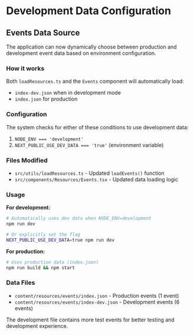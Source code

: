 # Development Data Configuration

## Events Data Source

The application can now dynamically choose between production and development event data based on environment configuration.

### How it works

Both `loadResources.ts` and the `Events` component will automatically load:

- `index-dev.json` when in development mode
- `index.json` for production

### Configuration

The system checks for either of these conditions to use development data:

1. `NODE_ENV === 'development'`
2. `NEXT_PUBLIC_USE_DEV_DATA === 'true'` (environment variable)

### Files Modified

- `src/utils/loadResources.ts` - Updated `loadEvents()` function
- `src/components/Resources/Events.tsx` - Updated data loading logic

### Usage

**For development:**

```bash
# Automatically uses dev data when NODE_ENV=development
npm run dev

# Or explicitly set the flag
NEXT_PUBLIC_USE_DEV_DATA=true npm run dev
```

**For production:**

```bash
# Uses production data (index.json)
npm run build && npm start
```

### Data Files

- `content/resources/events/index.json` - Production events (1 event)
- `content/resources/events/index-dev.json` - Development events (6 events)

The development file contains more test events for better testing and development experience.
